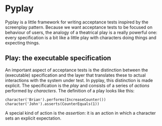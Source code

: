 # Pyplay

Pyplay is a little framework for writing acceptance tests inspired by the screenplay pattern. Because we want acceptance tests to be focused on behaviour of users, the analogy of a theatrical play is a really powerful one: every specification is a bit like a little play with characters doing things and expecting things.

## Play: the executable specification

An important aspect of acceptance tests is the distinction between the (executable) specification and the layer that translates these to actual interactions with the system under test. In pyplay, this distinction is made explicit. The specification is the _play_ and consists of a series of _actions_ performed by _characters_. The definition of a play looks like this:
```
character('Brian').performs(IncreaseCounter())
character('John').asserts(CounterEquals(1))
```
A special kind of action is the _assertion_: it is an action in which a character sets an explicit expectation.

